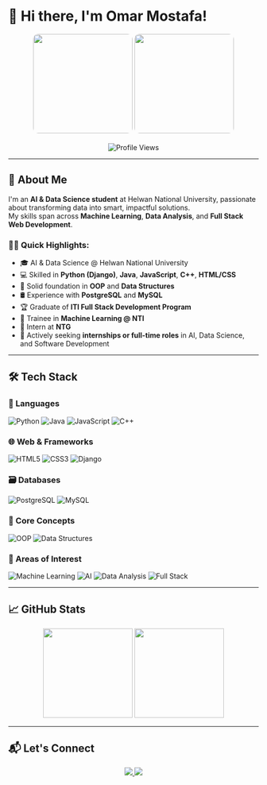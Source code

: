 # 👋 Hi there, I'm Omar Mostafa!

<div align="center">
  <img src="https://media.giphy.com/media/v1.Y2lkPTc5MGI3NjExazMxcThmOWl4NHB5emwzbXQwcW91dmJ4dGY3Mjdzb3d1bTNjZGR6OCZlcD12MV9pbnRlcm5hbF9naWZfYnlfaWQmY3Q9Zw/qgM1oJ8M1hOQ/giphy.gif" width="200" style="border-radius: 10px;">
  <img src="https://media.giphy.com/media/v1.Y2lkPTc5MGI3NjExcTYycThmczV4Z3V3OHd5dmd0a3lndW5sb2k4Z3BwMGV5MXdkdHlsMSZlcD12MV9pbnRlcm5hbF9naWZfYnlfaWQmY3Q9Zw/3o7bu3qW8M2I2vQeXe/giphy.gif" width="200" style="border-radius: 10px;">
  <br><br>
  <img src="https://komarev.com/ghpvc/?username=OmarMostafa7&color=brightgreen" alt="Profile Views">
</div>

---

## 🚀 About Me

I'm an **AI & Data Science student** at Helwan National University, passionate about transforming data into smart, impactful solutions.  
My skills span across **Machine Learning**, **Data Analysis**, and **Full Stack Web Development**.

### 👨‍💻 Quick Highlights:
- 🎓 AI & Data Science @ Helwan National University  
- 💻 Skilled in **Python (Django)**, **Java**, **JavaScript**, **C++**, **HTML/CSS**
- 🧠 Solid foundation in **OOP** and **Data Structures**
- 🛢️ Experience with **PostgreSQL** and **MySQL**
- 🏆 Graduate of **ITI Full Stack Development Program**
- 🤖 Trainee in **Machine Learning @ NTI**
- 💼 Intern at **NTG**
- 🌱 Actively seeking **internships or full-time roles** in AI, Data Science, and Software Development

---

## 🛠️ Tech Stack

### 📌 Languages
![Python](https://img.shields.io/badge/Python-3776AB?style=for-the-badge&logo=python&logoColor=white)
![Java](https://img.shields.io/badge/Java-007396?style=for-the-badge&logo=java&logoColor=white)
![JavaScript](https://img.shields.io/badge/JavaScript-F7DF1E?style=for-the-badge&logo=javascript&logoColor=black)
![C++](https://img.shields.io/badge/C++-00599C?style=for-the-badge&logo=c%2B%2B&logoColor=white)

### 🌐 Web & Frameworks
![HTML5](https://img.shields.io/badge/HTML5-E34F26?style=for-the-badge&logo=html5&logoColor=white)
![CSS3](https://img.shields.io/badge/CSS3-1572B6?style=for-the-badge&logo=css3&logoColor=white)
![Django](https://img.shields.io/badge/Django-092E20?style=for-the-badge&logo=django&logoColor=white)

### 🗃️ Databases
![PostgreSQL](https://img.shields.io/badge/PostgreSQL-316192?style=for-the-badge&logo=postgresql&logoColor=white)
![MySQL](https://img.shields.io/badge/MySQL-4479A1?style=for-the-badge&logo=mysql&logoColor=white)

### 🧠 Core Concepts
![OOP](https://img.shields.io/badge/OOP-555555?style=for-the-badge)
![Data Structures](https://img.shields.io/badge/Data%20Structures-555555?style=for-the-badge)

### 🚀 Areas of Interest
![Machine Learning](https://img.shields.io/badge/Machine%20Learning-FF9900?style=for-the-badge&logo=tensorflow&logoColor=white)
![AI](https://img.shields.io/badge/AI-6a1b9a?style=for-the-badge&logo=ai&logoColor=white)
![Data Analysis](https://img.shields.io/badge/Data%20Analysis-4CAF50?style=for-the-badge&logo=pandas&logoColor=white)
![Full Stack](https://img.shields.io/badge/Full%20Stack%20Development-2196F3?style=for-the-badge&logo=react&logoColor=white)

---

## 📈 GitHub Stats

<div align="center">
  <img src="https://github-readme-stats.vercel.app/api?username=OmarMostafa7&show_icons=true&theme=radical&hide_border=true&count_private=true" height="180" />
  <img src="https://github-readme-stats.vercel.app/api/top-langs/?username=OmarMostafa7&layout=compact&theme=radical&hide_border=true" height="180" />
</div>

---

## 📬 Let's Connect

<div align="center">
  <a href="https://www.linkedin.com/in/omar-mostafa-abdsttar-b2b72134b" target="_blank">
    <img src="https://img.shields.io/badge/LinkedIn-0A66C2?style=for-the-badge&logo=linkedin&logoColor=white" />
  </a>
  <a href="mailto:omarmostafaabdsttar@gmail.com" target="_blank">
    <img src="https://img.shields.io/badge/Gmail-D14836?style=for-the-badge&logo=gmail&logoColor=white" />
  </a>
</div>
